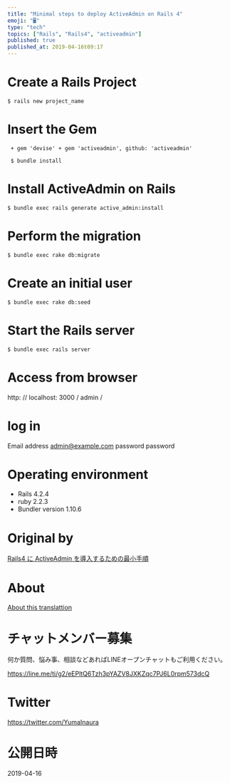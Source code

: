 ```yaml
---
title: "Minimal steps to deploy ActiveAdmin on Rails 4"
emoji: "🖥"
type: "tech"
topics: ["Rails", "Rails4", "activeadmin"]
published: true
published_at: 2019-04-16t09:17
---
```


# Create a Rails Project 

`$ rails new project_name`

 
# Insert the Gem 

     + gem 'devise' + gem 'activeadmin', github: 'activeadmin' 

     $ bundle install 

# Install ActiveAdmin on Rails 

`$ bundle exec rails generate active_admin:install`

 
# Perform the migration 

`$ bundle exec rake db:migrate`

 
# Create an initial user 

`$ bundle exec rake db:seed`

 
# Start the Rails server 

`$ bundle exec rails server`

 
# Access from browser 

http: // localhost: 3000 / admin /

# log in 

Email address admin@example.com password password

# Operating environment 

- Rails 4.2.4 
- ruby 2.2.3 
- Bundler version 1.10.6 


# Original by
[Rails4 に ActiveAdmin を導入するための最小手順](https://qiita.com/Yinaura/items/c77fcf48c3a2bb183f7e)

# About

[About this translattion](https://qiita.com/YumaInaura/items/7f6fd1e9310a6816469a)








<!-- Update From Qiita API -->

# チャットメンバー募集


何か質問、悩み事、相談などあればLINEオープンチャットもご利用ください。

https://line.me/ti/g2/eEPltQ6Tzh3pYAZV8JXKZqc7PJ6L0rpm573dcQ





# Twitter


https://twitter.com/YumaInaura


<!-- Update From Qiita API -->



# 公開日時

2019-04-16

